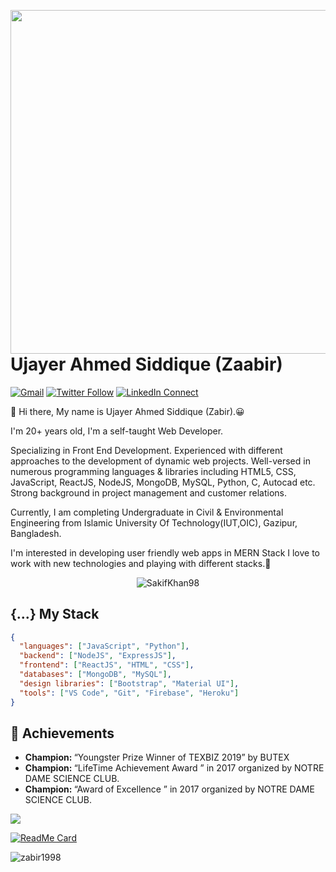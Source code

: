 <a target="_blank" href="https://www.facebook.com/zabir1997"><img width="550" align="right" src="https://careers.eclerx.com/images/01.jpg"></a>

# Ujayer Ahmed Siddique (Zaabir)

[![Gmail](https://img.shields.io/badge/%20-Send%20Mail-black?color=14171A&labelColor=ef5350&logo=gmail&logoColor=ffffff)](mailto:zabirahmed1998@gmail.com)
[![Twitter Follow](https://img.shields.io/badge/dynamic/json.svg?color=14171A&labelColor=37474f&logo=twitter&logoColor=4fc3f7&label=&query=%24[0].followers_count&url=https%3A%2F%2Fcdn.syndication.twimg.com%2Fwidgets%2Ffollowbutton%2Finfo.json%3Fscreen_names%3Dharunurrashid97&suffix=%20Followers)](https://twitter.com/zabir1997)
[![LinkedIn Connect](https://img.shields.io/badge/%20-Connect-black?color=14171A&labelColor=212121&logo=linkedin&logoColor=ffffff)](https://www.linkedin.com/in/zabir1998/)


:wave: Hi there, My name is Ujayer Ahmed Siddique (Zabir).😀

I'm 20+ years old, I'm a self-taught Web Developer.

Specializing in Front End Development. Experienced with different approaches to the development of dynamic web projects. Well-versed in numerous programming languages & libraries including HTML5, CSS, JavaScript, ReactJS, NodeJS, MongoDB, MySQL, Python, C, Autocad etc. Strong background in project management and customer relations.

Currently, I am completing Undergraduate in Civil & Environmental Engineering from Islamic University Of Technology(IUT,OIC), Gazipur, Bangladesh.

I'm interested in developing user friendly web apps in MERN Stack
I love to work with new technologies and playing with different stacks.🤖

<p align="center"> <img src="https://komarev.com/ghpvc/?username=SakifKhan98" alt="SakifKhan98" /></p>

## {...} My Stack

```json
{
  "languages": ["JavaScript", "Python"],
  "backend": ["NodeJS", "ExpressJS"],
  "frontend": ["ReactJS", "HTML", "CSS"],
  "databases": ["MongoDB", "MySQL"],
  "design libraries": ["Bootstrap", "Material UI"],
  "tools": ["VS Code", "Git", "Firebase", "Heroku"]
}
```

## :tada: Achievements

<ul>
  <li>
     <b>Champion: </b> “Youngster Prize Winner of TEXBIZ 2019” by BUTEX
   </li>
  <li>
     <b>Champion: </b> “LifeTime Achievement Award ” in  2017 organized by NOTRE DAME SCIENCE CLUB.
   </li> 
   <li>
     <b>Champion: </b> “Award of Excellence ” in  2017 organized by NOTRE DAME SCIENCE CLUB.
   </li>
 

</ul>

<p align="left">
  <a href="https://github.com/zabir1998"> <img align="center" src="https://github-readme-stats.anuraghazra1.vercel.app/api/top-langs/?username=SakifKhan98&layout=compact&theme=radical" />
</a>
</p>

[![ReadMe Card](https://github-readme-stats.vercel.app/api/pin/?username=SakifKhan98&align=center&theme=radical&repo=creative-agency-client&show_owner=true)](https://github.com/zabir1998/creative-agency-client)

<p align="left"> <img src="https://github-readme-stats.vercel.app/api?username=zabir1998&theme=synthwave&show_icons=true" alt="zabir1998" /> </h1>


